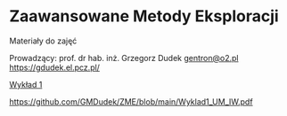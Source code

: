 # Zaawansowane Metody Eksploracji
Materiały do zajęć

Prowadzący: prof. dr hab. inż. Grzegorz Dudek
gentron@o2.pl
https://gdudek.el.pcz.pl/


<a href="https://github.com/GMDudek/ZME/blob/main/Wyklad1_UM_IW.pdf">Wykład 1</a>

https://github.com/GMDudek/ZME/blob/main/Wyklad1_UM_IW.pdf
